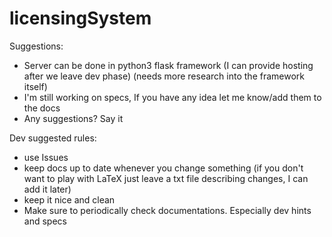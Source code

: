 # licensingSystem

Suggestions:
- Server can be done in python3 flask framework (I can provide hosting after we leave dev phase) (needs more research into the framework itself)
- I'm still working on specs, If you have any idea let me know/add them to the docs
- Any suggestions? Say it

Dev suggested rules:
- use Issues
- keep docs up to date whenever you change something (if you don't want to play with LaTeX just leave a txt file describing changes, I can add it later)
- keep it nice and clean
- Make sure to periodically check documentations. Especially dev hints and specs
